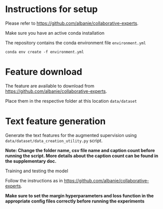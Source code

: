 # Instructions for setup

Please refer to https://github.com/albanie/collaborative-experts.

Make sure you have an active conda installation

The repository contains the conda environment file `environment.yml`

`conda env create -f environment.yml`

# Feature download

The feature are available to download from https://github.com/albanie/collaborative-experts.

Place them in the respective folder at this location `data/dataset`

# Text feature generation

Generate the text features for the augmented supervision using `data/dataset/data_creation_utility.py` script.

**Note: Change the folder name,  csv file name and caption count before running the script. More details about the caption count can be found in the supplementary doc.**

Training and testing the model

Follow the instructions as in https://github.com/albanie/collaborative-experts.

**Make sure to set the margin hyperparameters and loss function in the appropriate config files correctly before running the experiments**